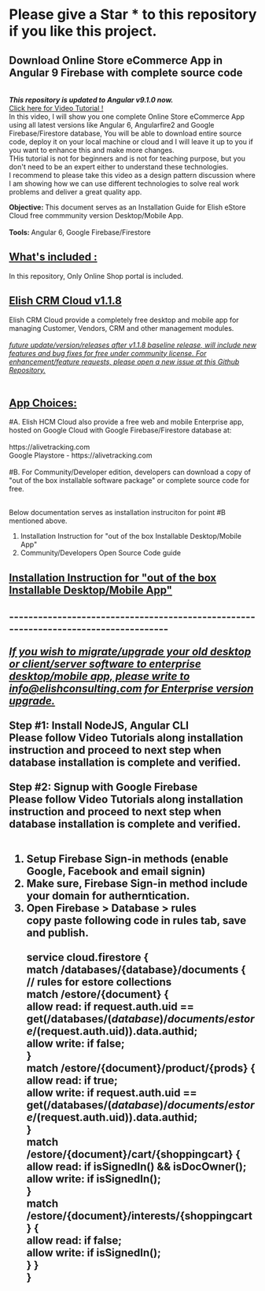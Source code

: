 # Please give a Star * to this repository if you like this project.

<h2>Download Online Store eCommerce App in Angular 9 Firebase with complete source code</h2>
<br>
<b><i>This repository is updated to Angular v9.1.0 now.</i></b>
<br>
<a href="https://www.youtube.com/playlist?list=PLp0TENYyY8lEjtN1YiJTCTFP7OpQ4Fmuo" target="_blank">Click here for Video Tutorial !</a>
<br>
In this video, I will show you one complete Online Store eCommerce App using all latest versions like Angular 6, Angularfire2 and Google Firebase/Firestore database, You will be able to download entire source code, deploy it on your local machine or cloud and I will leave it up to you if you want to enhance this and make more changes.<br/>
THis tutorial is not for beginners and is not for teaching purpose, but you don't need to be an expert either to understand these technologies.<br/>
I recommend to please take this video as a design pattern discussion where I am showing how we can use different technologies to solve real work problems and deliver a great quality app.<br/>

<b>Objective: </b> This document serves as an Installation Guide for Elish eStore Cloud free commmunity version Desktop/Mobile App.<br><br>
<b>Tools: </b> Angular 6, Google Firebase/Firestore<br/>

<h2><u>What's included :</u></h2>
In this repository, Only Online Shop portal is included.
<h2><u>Elish CRM Cloud v1.1.8</u></h2>
Elish CRM Cloud provide a completely free desktop and mobile app for managing Customer, Vendors, CRM and other management modules.<br><br>
<u><i>future update/version/releases after v1.1.8 baseline release, will include new features and bug fixes for free under community license. For enhancement/feature requests, please open a new issue at this Github Repository.</i></u><br><br>
<h2><u>App Choices:</u></h2>
#A. Elish HCM Cloud also provide a free web and mobile Enterprise app, hosted on Google Cloud with Google Firebase/Firestore database at:<br><br>
https://alivetracking.com<br>
Google Playstore - https://alivetracking.com<br><br>
#B. For Community/Developer edition, developers can download a copy of "out of the box installable software package" or complete source code for free.<br><br>

Below documentation serves as installation instruciton for point #B mentioned above.<br>
1. Installation Instruction for "out of the box Installable Desktop/Mobile App"<br>
2. Community/Developers Open Source Code guide<br>
<h2><u>Installation Instruction for "out of the box Installable Desktop/Mobile App"</u><h2>
------------------------------------------------------------------------------------

<u><i>If you wish to migrate/upgrade your old desktop or client/server software to enterprise desktop/mobile app, please write to info@elishconsulting.com for Enterprise version upgrade.</i></u><br><br>
<b>Step #1:</b> Install NodeJS, Angular CLI<br>
Please follow Video Tutorials along installation instruction and proceed to next step when database installation is complete and verified.<br><br>
<b>Step #2:</b> Signup with Google Firebase<br>
Please follow Video Tutorials along installation instruction and proceed to next step when database installation is complete and verified.<br><br>
1. Setup Firebase Sign-in methods (enable Google, Facebook and email signin)<br>
2. Make sure, Firebase Sign-in method include your domain for autherntication.<br>
3. Open Firebase > Database > rules <br>
copy paste following code in rules tab, save and publish.<br><br>
service cloud.firestore {<br>
  match /databases/{database}/documents {<br>
  	// rules for estore collections<br>
  	 match /estore/{document} {<br>
      allow read: if request.auth.uid == get(/databases/$(database)/documents/estore/$(request.auth.uid)).data.authid;<br>
      allow write: if false;<br>
    }<br>
    match /estore/{document}/product/{prods} {<br>
      allow read: if true;<br>
      allow write: if request.auth.uid == get(/databases/$(database)/documents/estore/$(request.auth.uid)).data.authid;<br>
    }<br>
    match /estore/{document}/cart/{shoppingcart} {<br>
      allow read: if isSignedIn() && isDocOwner();<br>
      allow write: if isSignedIn();<br>
    }<br>
    match /estore/{document}/interests/{shoppingcart} {<br>
      allow read: if false;<br>
      allow write: if isSignedIn();<br>
    }
  }<br>
}<br>
